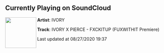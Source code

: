 ## Currently Playing on SoundCloud

[<img align="left" width="100" src="https://i1.sndcdn.com/artworks-dYDhzs5RCib9YKJ6-Pj21ng-t50x50.jpg">](https://soundcloud.com/ivorydubz/ivory-x-pierce-fxckitup)

**Artist**: IVORY 

**Track**: IVORY X PIERCE - FXCKITUP (FUXWITHIT Premiere)

Last updated at 08/27/2020 19:37
